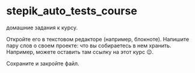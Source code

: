 # stepik_auto_tests_course
домашние задания к курсу.

Откройте его в текстовом редакторе (например, блокноте). Напишите пару слов о своем проекте: что вы собираетесь в нем хранить. Например, можете оставить там ссылку на этот курс 😉.  

Сохраните и закройте файл.


